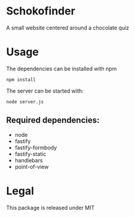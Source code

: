# Schokofinder
A small website centered around a chocolate quiz 

# Usage
The dependencies can be installed with npm
```
npm install
```

The server can be started with:
```
node server.js
```

## Required dependencies:
 - node
 - fastify
 - fastify-formbody
 - fastify-static
 - handlebars
 - point-of-view

# Legal
This package is released under MIT
